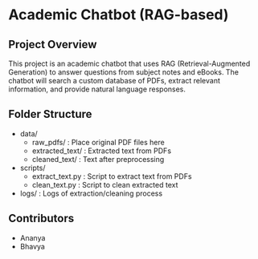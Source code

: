 # Academic Chatbot (RAG-based)

## Project Overview
This project is an academic chatbot that uses RAG (Retrieval-Augmented Generation) to answer questions from subject notes and eBooks. The chatbot will search a custom database of PDFs, extract relevant information, and provide natural language responses.

## Folder Structure
- data/
  - raw_pdfs/       : Place original PDF files here
  - extracted_text/ : Extracted text from PDFs
  - cleaned_text/   : Text after preprocessing
- scripts/
  - extract_text.py : Script to extract text from PDFs
  - clean_text.py   : Script to clean extracted text
- logs/             : Logs of extraction/cleaning process



## Contributors
- Ananya
- Bhavya
